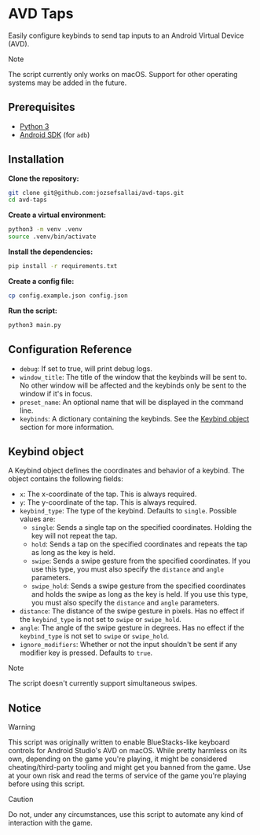 # AVD Taps

Easily configure keybinds to send tap inputs to an Android Virtual Device (AVD).

> [!NOTE]
> The script currently only works on macOS. Support for other operating systems
> may be added in the future.

## Prerequisites

- [Python 3](https://www.python.org/downloads/)
- [Android SDK](https://developer.android.com/studio/releases/platform-tools)
  (for `adb`)

## Installation

**Clone the repository:**

```sh
git clone git@github.com:jozsefsallai/avd-taps.git
cd avd-taps
```

**Create a virtual environment:**

```sh
python3 -m venv .venv
source .venv/bin/activate
```

**Install the dependencies:**

```sh
pip install -r requirements.txt
```

**Create a config file:**

```sh
cp config.example.json config.json
```

**Run the script:**

```sh
python3 main.py
```

## Configuration Reference

- `debug`: If set to true, will print debug logs.
- `window_title`: The title of the window that the keybinds will be sent to. No
  other window will be affected and the keybinds only be sent to the window if
  it's in focus.
- `preset_name`: An optional name that will be displayed in the command line.
- `keybinds`: A dictionary containing the keybinds. See the
  [Keybind object](#keybind-object) section for more information.

## Keybind object

A Keybind object defines the coordinates and behavior of a keybind. The object
contains the following fields:

- `x`: The x-coordinate of the tap. This is always required.
- `y`: The y-coordinate of the tap. This is always required.
- `keybind_type`: The type of the keybind. Defaults to `single`. Possible values
  are:
  - `single`: Sends a single tap on the specified coordinates. Holding the key
    will not repeat the tap.
  - `hold`: Sends a tap on the specified coordinates and repeats the tap as long
    as the key is held.
  - `swipe`: Sends a swipe gesture from the specified coordinates. If you use
    this type, you must also specify the `distance` and `angle` parameters.
  - `swipe_hold`: Sends a swipe gesture from the specified coordinates and holds
    the swipe as long as the key is held. If you use this type, you must also
    specify the `distance` and `angle` parameters.
- `distance`: The distance of the swipe gesture in pixels. Has no effect if the
  `keybind_type` is not set to `swipe` or `swipe_hold`.
- `angle`: The angle of the swipe gesture in degrees. Has no effect if the
  `keybind_type` is not set to `swipe` or `swipe_hold`.
- `ignore_modifiers`: Whether or not the input shouldn't be sent if any modifier
  key is pressed. Defaults to `true`.

> [!NOTE]
> The script doesn't currently support simultaneous swipes.

## Notice

> [!WARNING]
> This script was originally written to enable BlueStacks-like keyboard controls
> for Android Studio's AVD on macOS. While pretty harmless on its own, depending
> on the game you're playing, it might be considered cheating/third-party
> tooling and might get you banned from the game. Use at your own risk and read
> the terms of service of the game you're playing before using this script.

> [!CAUTION]
> Do not, under any circumstances, use this script to automate any kind of
> interaction with the game.

